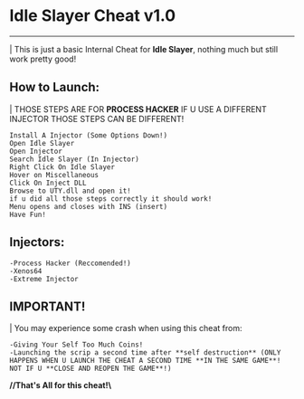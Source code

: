 # Idle Slayer Cheat v1.0

_________

| This is just a basic Internal Cheat for **Idle Slayer**, nothing much but still work pretty good!

## How to Launch:

| THOSE STEPS ARE FOR **PROCESS HACKER** IF U USE A DIFFERENT INJECTOR THOSE STEPS CAN BE DIFFERENT!

	Install A Injector (Some Options Down!)
	Open Idle Slayer
	Open Injector
	Search Idle Slayer (In Injector)
	Right Click On Idle Slayer
	Hover on Miscellaneous
	Click On Inject DLL
	Browse to UTY.dll and open it!
	if u did all those steps correctly it should work!
	Menu opens and closes with INS (insert)
	Have Fun!


## Injectors:

	-Process Hacker (Reccomended!)
	-Xenos64
	-Extreme Injector

## IMPORTANT!

| You may experience some crash when using this cheat from:

	-Giving Your Self Too Much Coins!
	-Launching the scrip a second time after **self destruction** (ONLY HAPPENS WHEN U LAUNCH THE CHEAT A SECOND TIME **IN THE SAME GAME**! NOT IF U **CLOSE AND REOPEN THE GAME**!)

**//That's All for this cheat!\\**
